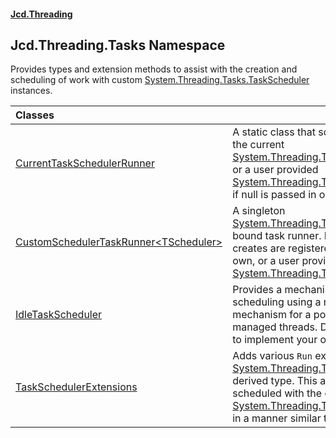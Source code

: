 #### [Jcd.Threading](index.md 'index')

## Jcd.Threading.Tasks Namespace

Provides types and extension methods to assist with the creation and scheduling
of work with custom [System.Threading.Tasks.TaskScheduler](https://docs.microsoft.com/en-us/dotnet/api/System.Threading.Tasks.TaskScheduler 'System.Threading.Tasks.TaskScheduler') instances.

| Classes | |
| :--- | :--- |
| [CurrentTaskSchedulerRunner](CurrentTaskSchedulerRunner.md 'Jcd.Threading.Tasks.CurrentTaskSchedulerRunner') | A static class that schedules tasks on the current [System.Threading.Tasks.TaskScheduler](https://docs.microsoft.com/en-us/dotnet/api/System.Threading.Tasks.TaskScheduler 'System.Threading.Tasks.TaskScheduler') or a user provided [System.Threading.Tasks.TaskScheduler](https://docs.microsoft.com/en-us/dotnet/api/System.Threading.Tasks.TaskScheduler 'System.Threading.Tasks.TaskScheduler') if null is passed in or none is specified. |
| [CustomSchedulerTaskRunner&lt;TScheduler&gt;](CustomSchedulerTaskRunner_TScheduler_.md 'Jcd.Threading.Tasks.CustomSchedulerTaskRunner<TScheduler>') | A singleton [System.Threading.Tasks.TaskScheduler](https://docs.microsoft.com/en-us/dotnet/api/System.Threading.Tasks.TaskScheduler 'System.Threading.Tasks.TaskScheduler') bound task runner. It ensures all tasks it creates are registered with either its own, or a user provided [System.Threading.Tasks.TaskScheduler](https://docs.microsoft.com/en-us/dotnet/api/System.Threading.Tasks.TaskScheduler 'System.Threading.Tasks.TaskScheduler'). |
| [IdleTaskScheduler](IdleTaskScheduler.md 'Jcd.Threading.Tasks.IdleTaskScheduler') | Provides a mechanism for task scheduling using a round robin mechanism for a pool of privately managed threads. Derive from this type to implement your own specialization. |
| [TaskSchedulerExtensions](TaskSchedulerExtensions.md 'Jcd.Threading.Tasks.TaskSchedulerExtensions') | Adds various `Run` extension for any [System.Threading.Tasks.TaskScheduler](https://docs.microsoft.com/en-us/dotnet/api/System.Threading.Tasks.TaskScheduler 'System.Threading.Tasks.TaskScheduler') derived type. This allows tasks to be scheduled with the desired [System.Threading.Tasks.TaskScheduler](https://docs.microsoft.com/en-us/dotnet/api/System.Threading.Tasks.TaskScheduler 'System.Threading.Tasks.TaskScheduler') in a manner similar to `Task.Run` |
